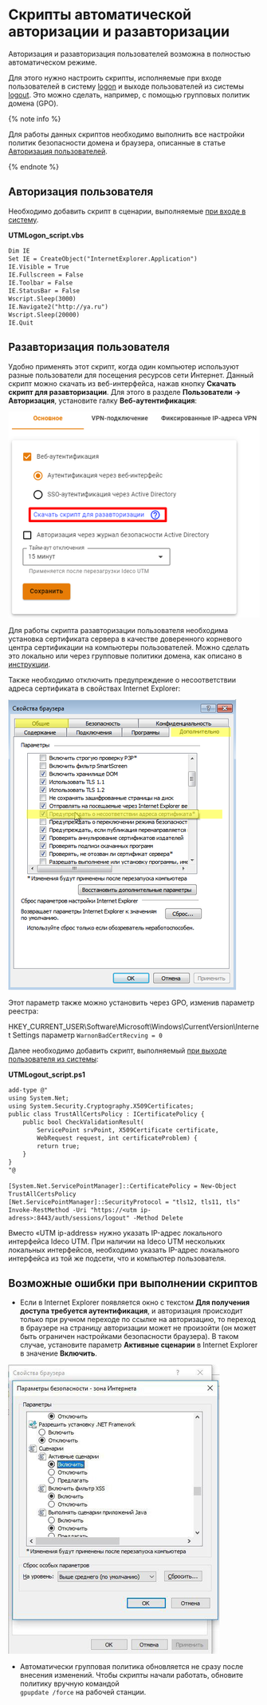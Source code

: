 # Скрипты автоматической авторизации и разавторизации

Авторизация и разавторизация пользователей возможна в полностью автоматическом режиме.

Для этого нужно настроить скрипты, исполняемые при входе пользователей в систему [logon](https://docs.microsoft.com/en-us/previous-versions/windows/it-pro/windows-server-2008-R2-and-2008/cc770908\(v=ws.11\)?redirectedfrom=MSDN) и выходе пользователей из системы [logout](https://docs.microsoft.com/en-us/previous-versions/windows/it-pro/windows-server-2008-R2-and-2008/cc753583\(v=ws.11\)?redirectedfrom=MSDN). Это можно сделать, например, с помощью групповых политик домена (GPO).

{% note info %}

Для работы данных скриптов необходимо выполнить все настройки политик безопасности домена и браузера, описанные в статье [Авторизация пользователей](active-directory-user-authorization.md).

{% endnote %}

## Авторизация пользователя

Необходимо добавить скрипт в сценарии, выполняемые [при входе в систему](https://docs.microsoft.com/en-us/previous-versions/windows/it-pro/windows-server-2008-R2-and-2008/cc770908\(v=ws.11\)?redirectedfrom=MSDN).

**UTMLogon\_script.vbs**

```
Dim IE
Set IE = CreateObject("InternetExplorer.Application")
IE.Visible = True
IE.Fullscreen = False
IE.Toolbar = False
IE.StatusBar = False
Wscript.Sleep(3000)
IE.Navigate2("http://ya.ru")
Wscript.Sleep(20000)
IE.Quit
```

## Разавторизация пользователя

Удобно применять этот скрипт, когда один компьютер используют разные пользователи для посещения ресурсов сети Интернет. Данный скрипт можно скачать из веб-интерфейса, нажав кнопку **Скачать скрипт для разавторизации**. Для этого в разделе **Пользователи -> Авторизация**, установите галку **Веб-аутентификация**:

![](../../../../_images/daw-authentication.png)

Для работы скрипта разавторизации пользователя необходима установка сертификата сервера в качестве доверенного корневого центра сертификации на компьютеры пользователей. Можно сделать это локально или через групповые политики домена, как описано в [инструкции](../../access-rules/content-filter/filtering-https-traffic.md#dobavlenie-sertifikata-cherez-politiki-domena-microsoft-active-directory).

Также необходимо отключить предупреждение о несоответствии адреса сертификата в свойствах Internet Explorer:

![](../../../../_images/ie11.png)

Этот параметр также можно установить через GPO, изменив параметр реестра:

HKEY\_CURRENT\_USER\Software\Microsoft\Windows\CurrentVersion\Internet Settings параметр `WarnonBadCertRecving = 0`

Далее необходимо добавить скрипт, выполняемый [при выходе пользователя из системы](https://docs.microsoft.com/en-us/previous-versions/windows/it-pro/windows-server-2008-R2-and-2008/cc753583\(v=ws.11\)?redirectedfrom=MSDN):

**UTMLogout\_script.ps1**

```
add-type @"
using System.Net;
using System.Security.Cryptography.X509Certificates;
public class TrustAllCertsPolicy : ICertificatePolicy {
    public bool CheckValidationResult(
        ServicePoint srvPoint, X509Certificate certificate,
        WebRequest request, int certificateProblem) {
        return true;
    }
}
"@

[System.Net.ServicePointManager]::CertificatePolicy = New-Object TrustAllCertsPolicy
[Net.ServicePointManager]::SecurityProtocol = "tls12, tls11, tls"
Invoke-RestMethod -Uri "https://<utm ip-adress>:8443/auth/sessions/logout" -Method Delete
```

Вместо «UTM ip-address» нужно указать IP-адрес локального интерфейса Ideco UTM. При наличии на Ideco UTM нескольких локальных интерфейсов, необходимо указать IP-адрес локального интерфейса из той же подсети, что и компьютер пользователя.

## Возможные ошибки при выполнении скриптов

* Если в Internet Explorer появляется окно с текстом **Для получения доступа требуется аутентификация**, и авторизация происходит только при ручном переходе по ссылке на авторизацию, то переход в браузере на страницу авторизации может не произойти (он может быть ограничен настройками безопасности браузера). В таком случае, установите параметр **Активные сценарии** в Internet Explorer в значение **Включить**.

![](../../../../_images/6586987.jpg)

* Автоматически групповая политика обновляется не сразу после внесения изменений. Чтобы скрипты начали работать, обновите политику вручную командой\
  `gpupdate /force` на рабочей станции.

